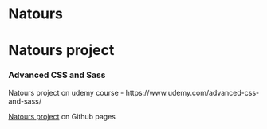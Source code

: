 # Natours
<h1>Natours project</h1>
<h3>Advanced CSS and Sass</h3>
Natours project on udemy course - https://www.udemy.com/advanced-css-and-sass/
<p><a href="https://romanyusupov2016.github.io/Natours/index.html">Natours project</a> on Github pages</p>